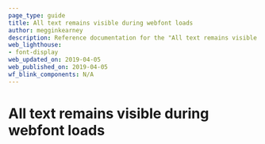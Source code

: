 ```yaml
---
page_type: guide
title: All text remains visible during webfont loads
author: megginkearney
description: Reference documentation for the "All text remains visible during webfont loads" Lighthouse audit.
web_lighthouse:
- font-display
web_updated_on: 2019-04-05
web_published_on: 2019-04-05
wf_blink_components: N/A
---
```


# All text remains visible during webfont loads
